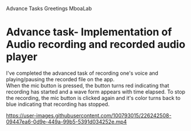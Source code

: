  Advance Tasks
Greetings MboaLab<br>

# Advance task- Implementation of Audio recording and recorded audio player
I've completed the advanced task of recording one's voice and playing/pausing the recorded file on the app. <br>
When the mic button is pressed, the button turns red indicating that recording has started and a wave form appears with time elapsed. To stop the recording, the mic button is clicked again and it's color turns back to blue indicating that recording has stopped. <br>



https://user-images.githubusercontent.com/100793015/226242508-09447ea6-0d9e-449a-99b5-5391d034252e.mp4


